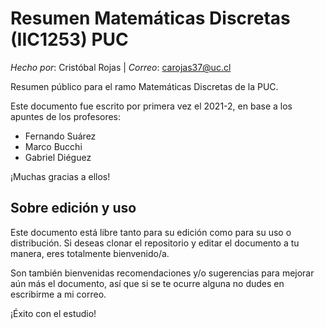 # Resumen Matemáticas Discretas (IIC1253) PUC

*Hecho por*: Cristóbal Rojas | *Correo*: carojas37@uc.cl

Resumen público para el ramo Matemáticas Discretas de la PUC.

Este documento fue escrito por primera vez el 2021-2, en base a los apuntes de los profesores:
- Fernando Suárez
- Marco Bucchi
- Gabriel Diéguez
  
¡Muchas gracias a ellos!

## Sobre edición y uso

Este documento está libre tanto para su edición como para su uso o distribución. Si deseas clonar el repositorio y editar el documento a tu manera, eres totalmente bienvenido/a.

Son también bienvenidas recomendaciones y/o sugerencias para mejorar aún más el documento, así que si se te ocurre alguna no dudes en escribirme a mi correo.

¡Éxito con el estudio!


